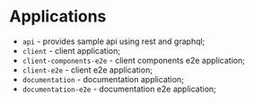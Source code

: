 # Applications

- `api` - provides sample api using rest and graphql;
- `client` - client application;
- `client-components-e2e` - client components e2e application;
- `client-e2e` - client e2e application;
- `documentation` - documentation application;
- `documentation-e2e` - documentation e2e application;
